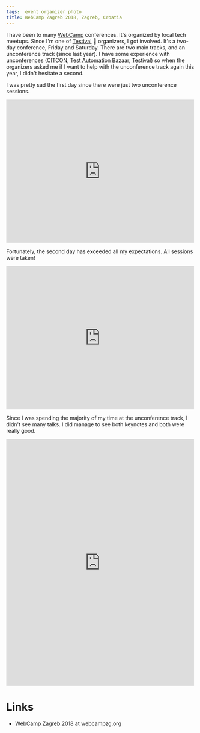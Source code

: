 ```yaml
---
tags:  event organizer photo
title: WebCamp Zagreb 2018, Zagreb, Croatia
---
```

I have been to many [WebCamp](/camp) conferences. It's organized by local tech meetups. Since I'm one of [Testival](https://www.testival.eu/) 🐞 organizers, I got involved. It's a two-day conference, Friday and Saturday. There are two main tracks, and an unconference track (since last year). I have some experience with unconferences ([CITCON](/citcon), [Test Automation Bazaar](/test-automation-bazaar), [Testival](/testival)) so when the organizers asked me if I want to help with the unconference track again this year, I didn't hesitate a second.

I was pretty sad the first day since there were just two unconference sessions.

<iframe src="https://www.facebook.com/plugins/post.php?href=https%3A%2F%2Fwww.facebook.com%2Fphoto.php%3Ffbid%3D10156738496792290%26set%3Da.10156738496147290%26type%3D3&width=500" width="500" height="380" style="border:none;overflow:hidden" scrolling="no" frameborder="0" allowTransparency="true" allow="encrypted-media"></iframe>

Fortunately, the second day has exceeded all my expectations. All sessions were taken!

<iframe src="https://www.facebook.com/plugins/post.php?href=https%3A%2F%2Fwww.facebook.com%2Fphoto.php%3Ffbid%3D10156738500997290%26set%3Da.10156738496147290%26type%3D3&width=500" width="500" height="380" style="border:none;overflow:hidden" scrolling="no" frameborder="0" allowTransparency="true" allow="encrypted-media"></iframe>

Since I was spending the majority of my time at the unconference track, I didn't see many talks. I did manage to see both keynotes and both were really good.

<iframe src="https://www.facebook.com/plugins/post.php?href=https%3A%2F%2Fwww.facebook.com%2Fmedia%2Fset%2F%3Fset%3Da.10156738496147290%26type%3D1%26l%3Df8aec6107e&width=500&show_text=true&height=655&appId" width="500" height="655" style="border:none;overflow:hidden" scrolling="no" frameborder="0" allowTransparency="true" allow="encrypted-media"></iframe>

# Links

- [WebCamp Zagreb 2018](https://2018.webcampzg.org/) at webcampzg.org
